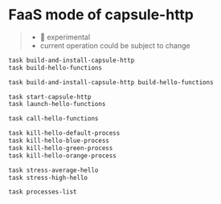# FaaS mode of capsule-http
> - 🚧 experimental
> - current operation could be subject to change

```bash
task build-and-install-capsule-http
task build-hello-functions

task build-and-install-capsule-http build-hello-functions

task start-capsule-http
task launch-hello-functions

task call-hello-functions

task kill-hello-default-process
task kill-hello-blue-process
task kill-hello-green-process
task kill-hello-orange-process

task stress-average-hello
task stress-high-hello

task processes-list
```